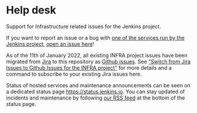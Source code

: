 # Help desk

Support for Infrastructure related issues for the Jenkins project.

If you want to report an issue or a bug with [one of the services run by the Jenkins project](https://www.jenkins.io/projects/infrastructure/), [open an issue here](https://github.com/jenkins-infra/helpdesk/issues/new/choose)!

As of the 11th of January 2022, all existing INFRA project issues have been migrated from [Jira](https://issues.jenkins.io/projects/INFRA/issues) to this repository as [Github issues](https://github.com/jenkins-infra/helpdesk/issues?q=label%3Aimported-jira-issue).
See ["Switch from Jira Issues to Github Issues for the INFRA project"](https://github.com/jenkins-infra/helpdesk/issues/9) for more details and a command to subscribe to your existing Jira issues here.

Status of hosted services and maintenance announcements can be seen on a dedicated status page https://status.jenkins.io. You can stay updated of incidents and maintenance by following [our RSS feed](https://status.jenkins.io/index.xml) at the bottom of the status page.

<!-- TODO Add FAQ below -->
